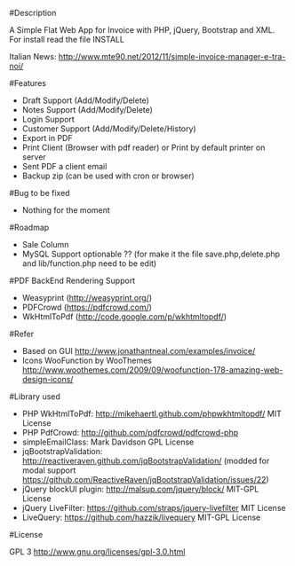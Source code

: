 #Description

A Simple Flat Web App for Invoice with PHP, jQuery, Bootstrap and XML.  
For install read the file INSTALL

Italian News: http://www.mte90.net/2012/11/simple-invoice-manager-e-tra-noi/

#Features
- Draft Support (Add/Modify/Delete)
- Notes Support (Add/Modify/Delete)
- Login Support
- Customer Support (Add/Modify/Delete/History)
- Export in PDF
- Print Client (Browser with pdf reader) or Print by default printer on server
- Sent PDF a client email
- Backup zip (can be used with cron or browser)

#Bug to be fixed
- Nothing for the moment

#Roadmap
- Sale Column
- MySQL Support optionable ?? (for make it the file save.php,delete.php and lib/function.php need to be edit)

#PDF BackEnd Rendering Support
- Weasyprint (http://weasyprint.org/)
- PDFCrowd (https://pdfcrowd.com/)
- WkHtmlToPdf (http://code.google.com/p/wkhtmltopdf/)

#Refer
 - Based on GUI http://www.jonathantneal.com/examples/invoice/
 - Icons WooFunction by WooThemes http://www.woothemes.com/2009/09/woofunction-178-amazing-web-design-icons/

#Library used
- PHP WkHtmlToPdf: http://mikehaertl.github.com/phpwkhtmltopdf/ MIT License
- PHP PdfCrowd: http://github.com/pdfcrowd/pdfcrowd-php
- simpleEmailClass: Mark Davidson GPL License
- jqBootstrapValidation: http://reactiveraven.github.com/jqBootstrapValidation/ (modded for modal support https://github.com/ReactiveRaven/jqBootstrapValidation/issues/22)
- jQuery blockUI plugin: http://malsup.com/jquery/block/ MIT-GPL License
- jQuery LiveFilter: https://github.com/straps/jquery-livefilter MIT License
- LiveQuery: https://github.com/hazzik/livequery MIT-GPL License

#License

GPL 3 http://www.gnu.org/licenses/gpl-3.0.html